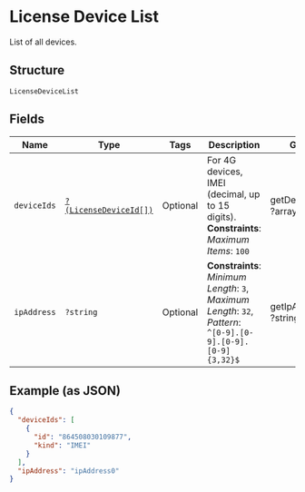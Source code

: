 
# License Device List

List of all devices.

## Structure

`LicenseDeviceList`

## Fields

| Name | Type | Tags | Description | Getter | Setter |
|  --- | --- | --- | --- | --- | --- |
| `deviceIds` | [`?(LicenseDeviceId[])`](../../doc/models/license-device-id.md) | Optional | For 4G devices, IMEI (decimal, up to 15 digits).<br>**Constraints**: *Maximum Items*: `100` | getDeviceIds(): ?array | setDeviceIds(?array deviceIds): void |
| `ipAddress` | `?string` | Optional | **Constraints**: *Minimum Length*: `3`, *Maximum Length*: `32`, *Pattern*: `^[0-9].[0-9].[0-9].[0-9]{3,32}$` | getIpAddress(): ?string | setIpAddress(?string ipAddress): void |

## Example (as JSON)

```json
{
  "deviceIds": [
    {
      "id": "864508030109877",
      "kind": "IMEI"
    }
  ],
  "ipAddress": "ipAddress0"
}
```

